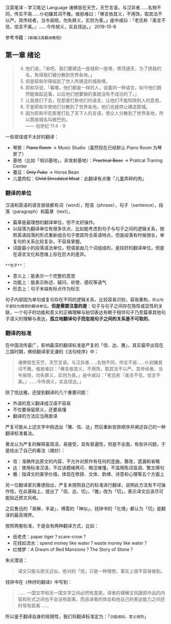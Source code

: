 汉英笔译 - 学习笔记
Language
诸佛皆在天竺，天竺言语，与汉异者……名物不同，传实不易……仆初嫌其词不雅。维袛难曰：「佛言依其义，不用饰，取其法不以严。其传经者，当令易晓，勿失厥义，实则为善。」座中咸曰：「老氏称『美言不信，信言不美。』……今传胡义，实且径达。」
2018-10-8

参考书籍：`《新编汉英翻译教程》`

## 第一章  绪论



> 4. 他们说，「来吧，我们要建造一座城和一座塔，塔顶通天，为了扬我的名，免得我们被分散到世界各地。」
> 5. 但是耶和华降临到了世人所建造的城和塔。
> 6. 耶和华说，「看哪，他们都是一样的人，说着同一种语言，如今他们既然能做起这事，以后他们想要做的事就没有不成功的了。」
> 7. 让我我们下去，在那里打断他们的语言，让他们不能知晓别人的意思。
> 8. 于是耶和华使他们分散到了世界各地，他们也就停止建造那城。
> 9. 因为耶和华在那里打乱了天下人的言语，使众人分散到了世界各地，所以那座城名叫做巴别。<br> —— 创世纪 11:4 - 9
> 

一些错误或不太好的翻译：

- 琴房：~~Piano Room~~ →  Music Studio（虽然现在已经默认 Piano Room 为琴房了）
- 基地（比如「培训基地」，非发射基地）：~~Practical Base~~ → Pratical Traning Center
- 蚕豆：~~Only Puke~~ → Horse Bean
- 儿童肉松：~~Child Shredded Meat~~：此翻译有点像「儿童弄碎的肉」

### 翻译的单位

汉语和英语的语言层级都有词（word），短语（phrase），句子（sentence），段落（paragraph）和篇章（text）。

- 篇章是最理想的翻译单位，但不太好操作。
- 以段落为翻译单位有很多优点，比如能考虑到句子与句子之间的逻辑关系，按照英语段落的形式重新组合句子使其符合英语特点，但是段落有时候很长，单复句的关系比较复杂，不容易掌握。
- 词是最小的段落语法单位，短语是由几个词组成的，是较好的翻译单位，但是在语言文化和思维上存在巨大的差异。

`**句子**`：

- 意义上：能表示一个完整的意思
- 功能上：能表示称述、疑问、祈使、感叹等语气
- 形态上：句子末端有标点作为标志

句子内部因为单句或复句存在不同的逻辑关系，比较容易识别，容易重构，`所以句子是较为理想的翻译单位`。**但是需要注意的是**：句子与句子之间存在隐性或显性的关联，一个句子的功能和意义的正确理解与贴切表达有赖于相邻句子乃至篇章其他句子语义的理解与表达，**孤立地翻译句子而忽视句子之间的关系是不可取的**。

### 翻译的标准

在中国流传最广，影响最深的翻译标准是严复的「信、达、雅」，其实最早出现在三国时期，佛经翻译家支谦的《法句经序》中：

> 诸佛皆在天竺，天竺言语，与汉异者……名物不同，传实不易……仆初嫌其词不雅。维袛难曰：「佛言依其义，不用饰，取其法不以严。其传经者，当令易晓，勿失厥义，实则为善。」座中咸曰：「老氏称『美言不信，信言不美。』……今传胡义，实且径达。」

除了信达雅，还提到翻译的几个重要问题：

- 外语的意义翻译成汉语不容易
- 不仅要保留原义，还要易懂
- 翻译的方法应当用直译

严复可能从上述文字中挑选出「雅、信、达」然后重新安排顺序并阐述自己的一种翻译标准看法。

黄龙认为严复的解释虽简洁，易接受，具有普遍性，但是不全面，有些许问题，于是给出了自己的看法（摘抄）：

- 信：准确传达原文的内容，不允许对原作有任何的歪曲，篡改，遗漏和省略
- 达：使用标准汉语，不应该模棱两可、晦涩难懂，不滥用陈词滥调、繁文缛句
- 雅：指译文的美学价值，体现在修辞、文体、韵律、诗意和心理等五个方面上

另一位翻译家刘重德指出，严复未按照自己的标准进行翻译，说明此方法有不可操作性，在此基础上，提出了「信、达、切」。「雅」改为「切」，表示译文应该尽可能贴近原文风格。

之后鲁迅的「易解，丰姿」，傅雷的「神似」，钱钟书的「化境」都认为「切」是翻译的最高境界。

按照两套标准，于是会有两种翻译方式，比如：

- 纸老虎：paper tiger？scare-crow？
- 花钱如流水：spend money like water？waste money like water？
- 红楼梦：A Dream of Red Mansions？The Story of Stone？

朱光潜说：

> 译文只能与原文近似，绝对的「信」只是一种理想，事实上很不容易做到。

钱钟书在《林纾的翻译》中写到：

> …… 一国文字和另一国文字之间必然有差距，译者的理解文风跟原作品的内容和形式之间也不会没有距离，而且译者的体会和他自己的表达能力之间还时常有距离 ……

所以鉴于翻译自身的局限性，我们将翻译标准定为：「`功能相似，意义相符`」